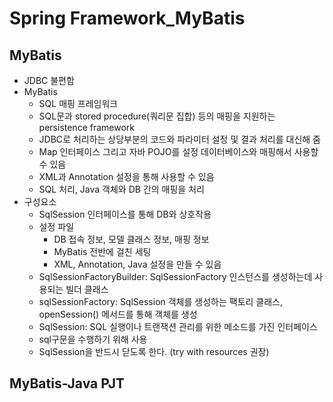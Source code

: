 # Spring Framework_MyBatis

## MyBatis
* JDBC 불편함
* MyBatis
    - SQL 매핑 프레임워크
    - SQL문과 stored procedure(쿼리문 집합) 등의 매핑을 지원하는 persistence framework
    - JDBC로 처리하는 상당부분의 코드와 파라미터 설정 및 결과 처리를 대신해 줌
    - Map 인터페이스 그리고 자바 POJO를 설정 데이터베이스와 매핑해서 사용할 수 있음
    - XML과 Annotation 설정을 통해 사용할 수 있음
    - SQL 처리, Java 객체와 DB 간의 매핑을 처리
* 구성요소
    - SqlSession 인터페이스를 통해 DB와 상호작용
    - 설정 파일
        * DB 접속 정보, 모델 클래스 정보, 매핑 정보
        * MyBatis 전반에 걸친 세팅
        * XML, Annotation, Java 설정을 만들 수 있음
    - SqlSessionFactoryBuilder: SqlSessionFactory 인스턴스를 생성하는데 사용되는 빌더 클래스
    - sqlSessionFactory: SqlSession 객체를 생성하는 팩토리 클래스, openSession() 메서드를 통해 객체를 생성
    - SqlSession: SQL 실행이나 트랜잭션 관리를 위한 메소드를 가진 인터페이스
    - sql구문을 수행하기 위해 사용
    - SqlSession을 반드시 닫도록 한다. (try with resources 권장)

## MyBatis-Java PJT
